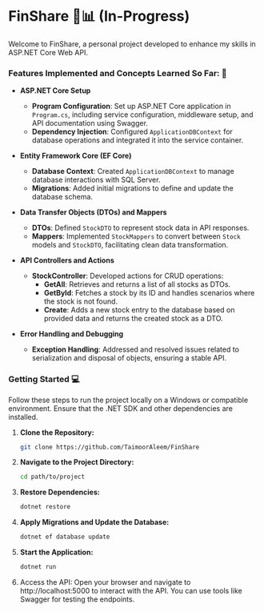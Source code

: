 # FinShare 💼📊 (In-Progress)

Welcome to FinShare, a personal project developed to enhance my skills in ASP.NET Core Web API.

### Features Implemented and Concepts Learned So Far: 📝

- **ASP.NET Core Setup**
  - **Program Configuration**: Set up ASP.NET Core application in `Program.cs`, including service configuration, middleware setup, and API documentation using Swagger.
  - **Dependency Injection**: Configured `ApplicationDBContext` for database operations and integrated it into the service container.

- **Entity Framework Core (EF Core)**
  - **Database Context**: Created `ApplicationDBContext` to manage database interactions with SQL Server.
  - **Migrations**: Added initial migrations to define and update the database schema.

- **Data Transfer Objects (DTOs) and Mappers**
  - **DTOs**: Defined `StockDTO` to represent stock data in API responses.
  - **Mappers**: Implemented `StockMappers` to convert between `Stock` models and `StockDTO`, facilitating clean data transformation.

- **API Controllers and Actions**
  - **StockController**: Developed actions for CRUD operations:
    - **GetAll**: Retrieves and returns a list of all stocks as DTOs.
    - **GetById**: Fetches a stock by its ID and handles scenarios where the stock is not found.
    - **Create**: Adds a new stock entry to the database based on provided data and returns the created stock as a DTO.

- **Error Handling and Debugging**
  - **Exception Handling**: Addressed and resolved issues related to serialization and disposal of objects, ensuring a stable API.

### Getting Started 💻

Follow these steps to run the project locally on a Windows or compatible environment. Ensure that the .NET SDK and other dependencies are installed.

1. **Clone the Repository:**
   ```bash
   git clone https://github.com/TaimoorAleem/FinShare
   ```
2. **Navigate to the Project Directory:**
   ```bash
   cd path/to/project
   ```
3. **Restore Dependencies:**
   ```bash
   dotnet restore
   ```
4. **Apply Migrations and Update the Database:**
   ```bash
   dotnet ef database update
   ```
5. **Start the Application:**
   ```bash
   dotnet run
   ```
6. Access the API: Open your browser and navigate to http://localhost:5000 to interact with the API. You can use tools like Swagger for testing the endpoints.

